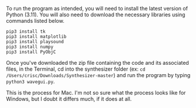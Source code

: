 To run the program as intended, you will need to install the latest version of Python (3.11). You will also need to download the necessary libraries 
using commands listed below. 

```
pip3 install tk
pip3 install matplotlib
pip3 install playsound
pip3 install numpy
pip3 install PyObjC
```


Once you've downloaded the zip file containing the code and its associated files, in the Terminal, cd into the synthesizer folder 
(ex: ```cd /Users/crisc/Downloads/Synthesizer-master```) and run the program by typing ```python3 wavegui.py```. 

This is the process for Mac. I'm not so sure what the process looks like for Windows, but I doubt it differs much, if it does at all. 
